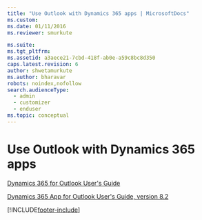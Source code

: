```yaml
---
title: "Use Outlook with Dynamics 365 apps | MicrosoftDocs"
ms.custom: 
ms.date: 01/11/2016
ms.reviewer: smurkute 

ms.suite: 
ms.tgt_pltfrm: 
ms.assetid: a3aece21-7cbd-418f-ab0e-a59c8bc8d350
caps.latest.revision: 6
author: shwetamurkute
ms.author: bharavar
robots: noindex,nofollow
search.audienceType: 
  - admin
  - customizer
  - enduser
ms.topic: conceptual
---
```


# Use Outlook with Dynamics 365 apps

[Dynamics 365 for Outlook User's Guide](dynamics-365-outlook-user-s-guide.md)  
  
[Dynamics 365 App for Outlook User's Guide, version 8.2](../../outlook-app/v8/dynamics-365-app-outlook-user-s-guide-v8.md)


[!INCLUDE[footer-include](../../includes/footer-banner.md)]
